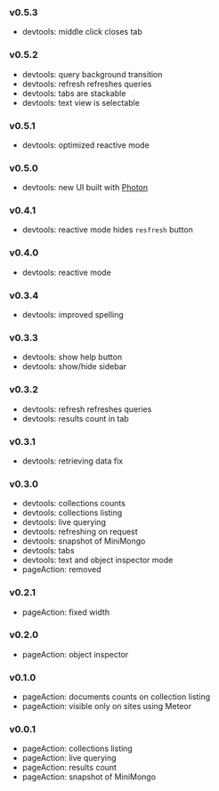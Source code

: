 ### v0.5.3
- devtools: middle click closes tab

### v0.5.2
- devtools: query background transition
- devtools: refresh refreshes queries
- devtools: tabs are stackable
- devtools: text view is selectable

### v0.5.1
- devtools: optimized reactive mode

### v0.5.0
- devtools: new UI built with [Photon](http://photonkit.com/)

### v0.4.1
- devtools: reactive mode hides `resfresh` button

### v0.4.0
- devtools: reactive mode

### v0.3.4
- devtools: improved spelling

### v0.3.3
- devtools: show help button
- devtools: show/hide sidebar

### v0.3.2
- devtools: refresh refreshes queries
- devtools: results count in tab

### v0.3.1
- devtools: retrieving data fix

### v0.3.0
- devtools: collections counts
- devtools: collections listing
- devtools: live querying
- devtools: refreshing on request
- devtools: snapshot of MiniMongo
- devtools: tabs
- devtools: text and object inspector mode
- pageAction: removed

### v0.2.1
- pageAction: fixed width

### v0.2.0
- pageAction: object inspector

### v0.1.0
- pageAction: documents counts on collection listing
- pageAction: visible only on sites using Meteor

### v0.0.1
- pageAction: collections listing
- pageAction: live querying
- pageAction: results count
- pageAction: snapshot of MiniMongo
